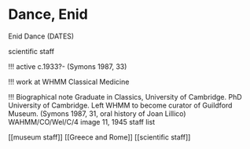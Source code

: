 # Dance, Enid

Enid Dance \(DATES\)

scientific staff

!!! active c.1933?- \(Symons 1987, 33\)

!!! work at WHMM Classical Medicine

!!! Biographical note Graduate in Classics, University of Cambridge. PhD University of Cambridge. Left WHMM to become curator of Guildford Museum. \(Symons 1987, 31, oral history of Joan Lillico\) WAHMM/CO/Wel/C/4 image 11, 1945 staff list

\[\[museum staff\]\] \[\[Greece and Rome\]\] \[\[scientific staff\]\]

